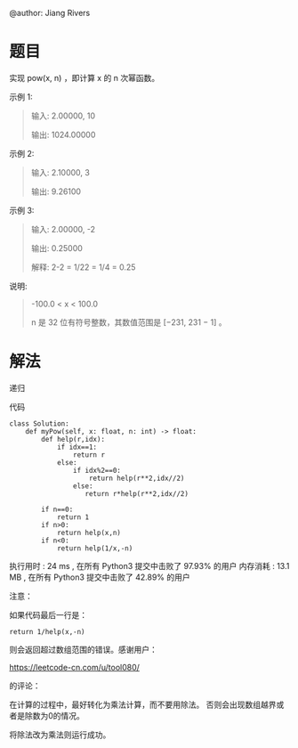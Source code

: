 @author: Jiang Rivers

# 题目

实现 pow(x, n) ，即计算 x 的 n 次幂函数。

示例 1:

> 输入: 2.00000, 10
>
> 输出: 1024.00000

示例 2:

> 输入: 2.10000, 3
>
> 输出: 9.26100

示例 3:

> 输入: 2.00000, -2
>
> 输出: 0.25000
>
> 解释: 2-2 = 1/22 = 1/4 = 0.25

说明:

> -100.0 < x < 100.0
>
> n 是 32 位有符号整数，其数值范围是 [−231, 231 − 1] 。

# 解法
递归

代码

```
class Solution:
    def myPow(self, x: float, n: int) -> float:      
        def help(r,idx):
            if idx==1:
                return r
            else:
                if idx%2==0:
                    return help(r**2,idx//2) 
                else:
                   return r*help(r**2,idx//2)
 
        if n==0:
            return 1
        if n>0:
            return help(x,n)
        if n<0:
            return help(1/x,-n)
```
执行用时 :
24 ms
, 在所有 Python3 提交中击败了
97.93%
的用户
内存消耗 :
13.1 MB
, 在所有 Python3 提交中击败了
42.89%
的用户

注意：

如果代码最后一行是：
```
return 1/help(x,-n)
```
则会返回超过数组范围的错误。感谢用户：

https://leetcode-cn.com/u/tool080/

的评论：

在计算的过程中，最好转化为乘法计算，而不要用除法。 
否则会出现数组越界或者是除数为0的情况。

将除法改为乘法则运行成功。